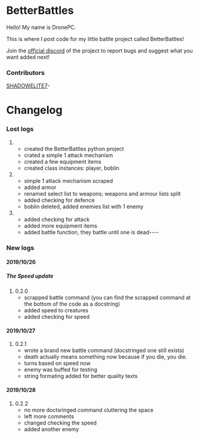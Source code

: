 # BetterBattles
Hello! My name is DronePC.

This is where I post code for my little battle project called BetterBattles!

Join the [official discord](https://discord.gg/CH5GpVS) of the project to report bugs and suggest what you want added next!
### Contributors 
[SHADOWELITE7](https://github.com/SHADOWELITE7)-
# Changelog
### Lost logs
1.
   * created the BetterBattles python project
   * crated a simple 1 attack mechanism
   * created a few equipment items
   * created class instances: player, boblin
1.
   * simple 1 attack mechanism scraped
   * added armor
   * renamed select list to weapons; weapons and armour lists split
   * added checking for defence
   * boblin deleted, added enemies list with 1 enemy
1. 
   * added checking for attack
   * added more equipment items
   * added battle function, they battle until one is dead----
### New logs
#### 2019/10/26
##### The Speed update
1. 0.2.0
   * scrapped battle command (you can find the scrapped command at the bottom of the code as a docstring)
   * added speed to creatures
   * added checking for speed
#### 2019/10/27
1. 0.2.1
   * wrote a brand new battle command (docstringed one still exists)
   * death actually means something now because if you die, you die.
   * turns based on speed now
   * enemy was buffed for testing
   * string formating added for better quality texts
#### 2019/10/28
1. 0.2.2
   * no more doctsringed command cluttering the space
   * left more comments
   * changed checking the speed
   * added another enemy
